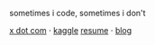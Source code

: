 sometimes i code,  sometimes i don't

[x dot com](https://x.com/CllTheCoder) ⋅ [kaggle](https://www.kaggle.com/carloscll) 
[resume](https://drive.google.com/file/d/1NKPD06HvXJD4xuCRSxOVXc62XiLO9JeG/view?usp=sharing) ⋅ [blog](https://cllspy.github.io/CllTorch-Blog/) 
